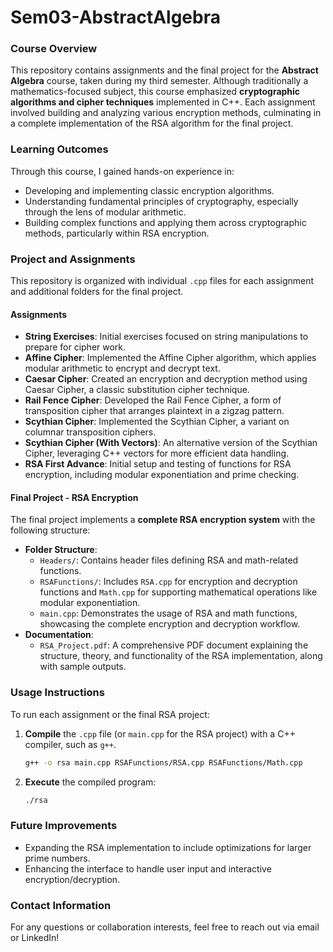 # Sem03-AbstractAlgebra

### Course Overview
This repository contains assignments and the final project for the **Abstract Algebra** course, taken during my third semester. Although traditionally a mathematics-focused subject, this course emphasized **cryptographic algorithms and cipher techniques** implemented in C++. Each assignment involved building and analyzing various encryption methods, culminating in a complete implementation of the RSA algorithm for the final project.

### Learning Outcomes
Through this course, I gained hands-on experience in:
- Developing and implementing classic encryption algorithms.
- Understanding fundamental principles of cryptography, especially through the lens of modular arithmetic.
- Building complex functions and applying them across cryptographic methods, particularly within RSA encryption.

### Project and Assignments
This repository is organized with individual `.cpp` files for each assignment and additional folders for the final project.

#### Assignments
- **String Exercises**: Initial exercises focused on string manipulations to prepare for cipher work.
- **Affine Cipher**: Implemented the Affine Cipher algorithm, which applies modular arithmetic to encrypt and decrypt text.
- **Caesar Cipher**: Created an encryption and decryption method using Caesar Cipher, a classic substitution cipher technique.
- **Rail Fence Cipher**: Developed the Rail Fence Cipher, a form of transposition cipher that arranges plaintext in a zigzag pattern.
- **Scythian Cipher**: Implemented the Scythian Cipher, a variant on columnar transposition ciphers.
- **Scythian Cipher (With Vectors)**: An alternative version of the Scythian Cipher, leveraging C++ vectors for more efficient data handling.
- **RSA First Advance**: Initial setup and testing of functions for RSA encryption, including modular exponentiation and prime checking.

#### Final Project - RSA Encryption
The final project implements a **complete RSA encryption system** with the following structure:
- **Folder Structure**:
  - `Headers/`: Contains header files defining RSA and math-related functions.
  - `RSAFunctions/`: Includes `RSA.cpp` for encryption and decryption functions and `Math.cpp` for supporting mathematical operations like modular exponentiation.
  - `main.cpp`: Demonstrates the usage of RSA and math functions, showcasing the complete encryption and decryption workflow.
- **Documentation**:
  - `RSA_Project.pdf`: A comprehensive PDF document explaining the structure, theory, and functionality of the RSA implementation, along with sample outputs.

### Usage Instructions
To run each assignment or the final RSA project:
1. **Compile** the `.cpp` file (or `main.cpp` for the RSA project) with a C++ compiler, such as `g++`.
   ```bash
   g++ -o rsa main.cpp RSAFunctions/RSA.cpp RSAFunctions/Math.cpp
   ```
2. **Execute** the compiled program:
   ```bash
   ./rsa
   ```

### Future Improvements
- Expanding the RSA implementation to include optimizations for larger prime numbers.
- Enhancing the interface to handle user input and interactive encryption/decryption.
  
### Contact Information
For any questions or collaboration interests, feel free to reach out via email or LinkedIn!
